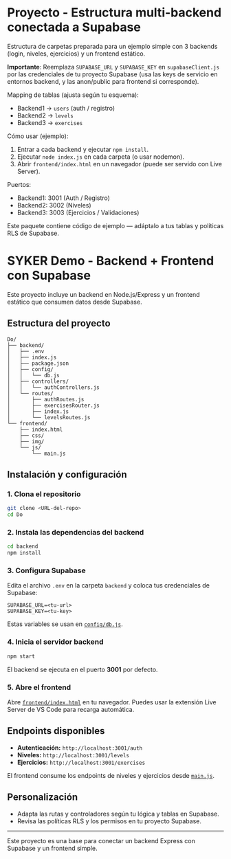 # Proyecto - Estructura multi-backend conectada a Supabase

Estructura de carpetas preparada para un ejemplo simple con 3 backends (login, niveles, ejercicios) y un frontend estático.

**Importante**: Reemplaza `SUPABASE_URL` y `SUPABASE_KEY` en `supabaseClient.js` por las credenciales de tu proyecto Supabase (usa las keys de servicio en entornos backend, y las anon/public para frontend si corresponde).

Mapping de tablas (ajusta según tu esquema):
- Backend1 -> `users` (auth / registro)
- Backend2 -> `levels`
- Backend3 -> `exercises`

Cómo usar (ejemplo):
1. Entrar a cada backend y ejecutar `npm install`.
2. Ejecutar `node index.js` en cada carpeta (o usar nodemon).
3. Abrir `frontend/index.html` en un navegador (puede ser servido con Live Server).

Puertos:
- Backend1: 3001 (Auth / Registro)
- Backend2: 3002 (Niveles)
- Backend3: 3003 (Ejercicios / Validaciones)

Este paquete contiene código de ejemplo — adáptalo a tus tablas y políticas RLS de Supabase.


# SYKER Demo - Backend + Frontend con Supabase

Este proyecto incluye un backend en Node.js/Express y un frontend estático que consumen datos desde Supabase.

## Estructura del proyecto

```
Do/
├── backend/
│   ├── .env
│   ├── index.js
│   ├── package.json
│   ├── config/
│   │   └── db.js
│   ├── controllers/
│   │   └── authControllers.js
│   └── routes/
│       ├── authRoutes.js
│       ├── exercisesRouter.js
│       ├── index.js
│       └── levelsRoutes.js
└── frontend/
    ├── index.html
    ├── css/
    ├── img/
    └── js/
        └── main.js
```

## Instalación y configuración

### 1. Clona el repositorio

```sh
git clone <URL-del-repo>
cd Do
```

### 2. Instala las dependencias del backend

```sh
cd backend
npm install
```

### 3. Configura Supabase

Edita el archivo `.env` en la carpeta `backend` y coloca tus credenciales de Supabase:

```
SUPABASE_URL=<tu-url>
SUPABASE_KEY=<tu-key>
```

Estas variables se usan en [`config/db.js`](backend/config/db.js).

### 4. Inicia el servidor backend

```sh
npm start
```
El backend se ejecuta en el puerto **3001** por defecto.

### 5. Abre el frontend

Abre [`frontend/index.html`](frontend/index.html) en tu navegador. Puedes usar la extensión Live Server de VS Code para recarga automática.

## Endpoints disponibles

- **Autenticación:** `http://localhost:3001/auth`
- **Niveles:** `http://localhost:3001/levels`
- **Ejercicios:** `http://localhost:3001/exercises`

El frontend consume los endpoints de niveles y ejercicios desde [`main.js`](frontend/js/main.js).

## Personalización

- Adapta las rutas y controladores según tu lógica y tablas en Supabase.
- Revisa las políticas RLS y los permisos en tu proyecto Supabase.

---

Este proyecto es una base para conectar un backend Express con Supabase y un frontend simple.